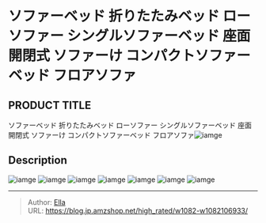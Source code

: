 # ソファーベッド 折りたたみベッド ローソファー シングルソファーベッド 座面開閉式 ソファーけ コンパクトソファーベッド  フロアソファ


## PRODUCT TITLE 

ソファーベッド 折りたたみベッド ローソファー シングルソファーベッド 座面開閉式 ソファーけ コンパクトソファーベッド  フロアソファ![iamge](nan)

## Description











![iamge](nan)
![iamge](nan)
![iamge](nan)
![iamge](nan)
![iamge](nan)
![iamge](nan)
![iamge](nan)


---

> Author: [Ella](https://blog.jp.amzshop.net/)  
> URL: https://blog.jp.amzshop.net/high_rated/w1082-w1082106933/  

